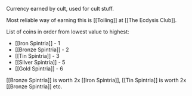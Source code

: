 Currency earned by cult, used for cult stuff.

Most reliable way of earning this is [[Toiling]] at [[The Ecdysis Club]].

List of coins in order from lowest value to highest:
- [[Iron Spintria]] - 1
- [[Bronze Spintria]] - 2
- [[Tin Spintria]] - 3
- [[Silver Spintria]] - 5
- [[Gold Spintria]] - 6

[[Bronze Spintria]] is worth 2x [[Iron Spintria]], 
[[Tin Spintria]] is worth 2x [[Bronze Spintria]]
etc.
